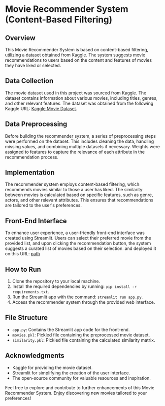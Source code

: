 # Movie Recommender System (Content-Based Filtering)

## Overview

This Movie Recommender System is based on content-based filtering, utilizing a dataset obtained from Kaggle. The system suggests movie recommendations to users based on the content and features of movies they have liked or selected.

## Data Collection

The movie dataset used in this project was sourced from Kaggle. The dataset contains information about various movies, including titles, genres, and other relevant features. The dataset was obtained from the following Kaggle URL: [Kaggle Movie Dataset](https://www.kaggle.com/datasets/tmdb/tmdb-movie-metadata).

## Data Preprocessing

Before building the recommender system, a series of preprocessing steps were performed on the dataset. This includes cleaning the data, handling missing values, and combining multiple datasets if necessary. Weights were assigned to features to capture the relevance of each attribute in the recommendation process.

## Implementation

The recommender system employs content-based filtering, which recommends movies similar to those a user has liked. The similarity between movies is calculated based on specific features, such as genre, actors, and other relevant attributes. This ensures that recommendations are tailored to the user's preferences.

## Front-End Interface

To enhance user experience, a user-friendly front-end interface was created using Streamlit. Users can select their preferred movie from the provided list, and upon clicking the recommendation button, the system suggests a curated list of movies based on their selection.
and deployed it on this URL: [path](https://www.kaggle.com/datasets/tmdb/tmdb-movie-metadata)

## How to Run

1. Clone the repository to your local machine.
2. Install the required dependencies by running: `pip install -r requirements.txt`.
3. Run the Streamlit app with the command: `streamlit run app.py`.
4. Access the recommender system through the provided web interface.

## File Structure

- `app.py`: Contains the Streamlit app code for the front-end.
- `movies.pkl`: Pickled file containing the preprocessed movie dataset.
- `similarity.pkl`: Pickled file containing the calculated similarity matrix.

## Acknowledgments

- Kaggle for providing the movie dataset.
- Streamlit for simplifying the creation of the user interface.
- The open-source community for valuable resources and inspiration.

Feel free to explore and contribute to further enhancements of this Movie Recommender System. Enjoy discovering new movies tailored to your preferences!
